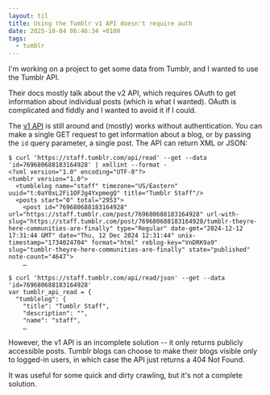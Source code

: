 ```yaml
---
layout: til
title: Using the Tumblr v1 API doesn't require auth
date: 2025-10-04 06:46:34 +0100
tags:
  - tumblr
---
```

I'm working on a project to get some data from Tumblr, and I wanted to use the Tumblr API.

Their docs mostly talk about the v2 API, which requires OAuth to get information about individual posts (which is what I wanted).
OAuth is complicated and fiddly and I wanted to avoid it if I could.

The [v1 API](https://www.tumblr.com/docs/en/api/v1) is still around and (mostly) works without authentication.
You can make a single GET request to get information about a blog, or by passing the `id` query parameter, a single post.
The API can return XML or JSON:

```console?prompt=$
$ curl 'https://staff.tumblr.com/api/read' --get --data 'id=769680688183164928' | xmllint --format -
<?xml version="1.0" encoding="UTF-8"?>
<tumblr version="1.0">
  <tumblelog name="staff" timezone="US/Eastern" uuid="t:0aY0xL2Fi1OFJg4YxpmegQ" title="Tumblr Staff"/>
  <posts start="0" total="2953">
    <post id="769680688183164928" url="https://staff.tumblr.com/post/769680688183164928" url-with-slug="https://staff.tumblr.com/post/769680688183164928/tumblr-theyre-here-communities-are-finally" type="Regular" date-gmt="2024-12-12 17:31:44 GMT" date="Thu, 12 Dec 2024 12:31:44" unix-timestamp="1734024704" format="html" reblog-key="VnDRK9a9" slug="tumblr-theyre-here-communities-are-finally" state="published" note-count="4647">
    …

$ curl 'https://staff.tumblr.com/api/read/json' --get --data 'id=769680688183164928'
var tumblr_api_read = {
  "tumblelog": {
    "title": "Tumblr Staff",
    "description": "",
    "name": "staff",
    …
```

However, the v1 API is an incomplete solution -- it only returns publicly accessible posts.
Tumblr blogs can choose to make their blogs visible only to logged-in users, in which case the API just returns a 404 Not Found.

It was useful for some quick and dirty crawling, but it's not a complete solution.
